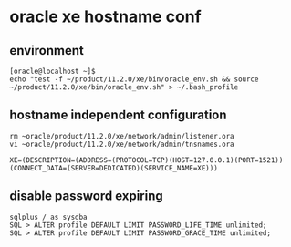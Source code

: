 # oracle xe hostname conf
## environment
```
[oracle@localhost ~]$
echo "test -f ~/product/11.2.0/xe/bin/oracle_env.sh && source ~/product/11.2.0/xe/bin/oracle_env.sh" > ~/.bash_profile
```

## hostname independent configuration

```
rm ~oracle/product/11.2.0/xe/network/admin/listener.ora
vi ~oracle/product/11.2.0/xe/network/admin/tnsnames.ora
```


```
XE=(DESCRIPTION=(ADDRESS=(PROTOCOL=TCP)(HOST=127.0.0.1)(PORT=1521))(CONNECT_DATA=(SERVER=DEDICATED)(SERVICE_NAME=XE)))
```

## disable password expiring

```
sqlplus / as sysdba
SQL > ALTER profile DEFAULT LIMIT PASSWORD_LIFE_TIME unlimited;
SQL > ALTER profile DEFAULT LIMIT PASSWORD_GRACE_TIME unlimited;
```
